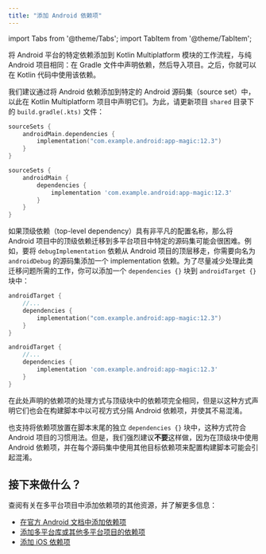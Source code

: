 ```yaml
---
title: "添加 Android 依赖项"
---
```

import Tabs from '@theme/Tabs';
import TabItem from '@theme/TabItem';

将 Android 平台的特定依赖添加到 Kotlin Multiplatform 模块的工作流程，与纯 Android 项目相同：在 Gradle 文件中声明依赖，然后导入项目。之后，你就可以在 Kotlin 代码中使用该依赖。

我们建议通过将 Android 依赖添加到特定的 Android 源码集（source set）中，以此在 Kotlin Multiplatform 项目中声明它们。为此，请更新项目 `shared` 目录下的 `build.gradle(.kts)` 文件：

<Tabs groupId="build-script">
<TabItem value="kotlin" label="Kotlin" default>

```kotlin
sourceSets {
    androidMain.dependencies {
        implementation("com.example.android:app-magic:12.3")
    }
}
```

</TabItem>
<TabItem value="groovy" label="Groovy" default>

```groovy
sourceSets {
    androidMain {
        dependencies {
            implementation 'com.example.android:app-magic:12.3'
        }
    }
}
```

</TabItem>
</Tabs>

如果顶级依赖（top-level dependency）具有非平凡的配置名称，那么将 Android 项目中的顶级依赖迁移到多平台项目中特定的源码集可能会很困难。例如，要将 `debugImplementation` 依赖从 Android 项目的顶层移走，你需要向名为 `androidDebug` 的源码集添加一个 implementation 依赖。为了尽量减少处理此类迁移问题所需的工作，你可以添加一个 `dependencies {}` 块到 `androidTarget {}` 块中：

<Tabs groupId="build-script">
<TabItem value="kotlin" label="Kotlin" default>

```kotlin
androidTarget {
    //...
    dependencies {
        implementation("com.example.android:app-magic:12.3")
    }
}
```

</TabItem>
<TabItem value="groovy" label="Groovy" default>

```groovy
androidTarget {
    //...
    dependencies {
        implementation 'com.example.android:app-magic:12.3'
    }
}
```

</TabItem>
</Tabs>

在此处声明的依赖项的处理方式与顶级块中的依赖项完全相同，但是以这种方式声明它们也会在构建脚本中以可视方式分隔 Android 依赖项，并使其不易混淆。

也支持将依赖项放置在脚本末尾的独立 `dependencies {}` 块中，这种方式符合 Android 项目的习惯用法。但是，我们强烈建议**不要**这样做，因为在顶级块中使用 Android 依赖项，并在每个源码集中使用其他目标依赖项来配置构建脚本可能会引起混淆。

## 接下来做什么？

查阅有关在多平台项目中添加依赖项的其他资源，并了解更多信息：

* [在官方 Android 文档中添加依赖项](https://developer.android.com/studio/build/dependencies)
* [添加多平台库或其他多平台项目的依赖项](multiplatform-add-dependencies.md)
* [添加 iOS 依赖项](multiplatform-ios-dependencies.md)